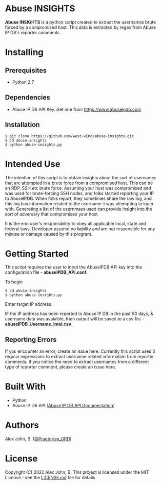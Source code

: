 # Abuse INSIGHTS  
**Abuse INSIGHTS** is a python script created to extract the usernames brute forced by a compromised host. This data is extracted by regex from Abuse IP DB's reporter comments.
# Installing
## Prerequisites
 - Python 2.7
## Dependencies
 - Abuse IP DB API Key. Get one from https://www.abuseipdb.com
## Installation 

    $ git clone https://github.com/west-wind/abuse-insights.git
    $ cd abuse-insights
    $ python abuse-insights.py
# Intended Use
The intention of this script is to obtain insights about the sort of usernames that are attempted in a brute force from a compromised host. This can be an RDP, SSH etc brute force. Assuming your host was compromised and was used for brute-forcing SSH nodes, and folks started reporting your IP to AbuseIPDB. When folks report, they sometimes share the raw log, and this log has information related to the username it was attempting to login with. Generating a list of the usernmaes used can provide insight into the sort of adversary that compromised your host. 

It is the end user's responsibility to obey all applicable local, state and federal laws. Developer assume no liability and are not responsible for any misuse or damage caused by this program. 
# Getting Started
This script requires the user to input the AbuseIPDB API key into the configuration file - **abuseIPDB_API.conf**. 

To begin

    $ cd abuse-insights
    $ python abuse-insights.py

Enter target IP address.

IF the IP address has been reported to Abuse IP DB in the past 90 days, & username data was avaialble, then output will be saved to a csv file - **abuseIPDB_Username_Intel.csv**.

## Reporting Errors
If you encounter an error, create an issue here. Currently this script uses 3 regular expressions to extract username related information from reporter comments. If you notice the need to extract usernames from a different type of reporter comment, please create an issue here. 

# Built With
 - Python
 - Abuse IP DB API ([Abuse IP DB API Documentation](https://www.abuseipdb.com/api.html))   
# Authors
Alex John, B. ([@Praetorian_GRD](https://twitter.com/Praetorian_GRD))
# License
Copyright (C) 2022 Alex John, B. This project is licensed under the MIT License - see the [LICENSE.md](https://raw.githubusercontent.com/west-wind/abuse-insights/main/LICENSE) file for details.
